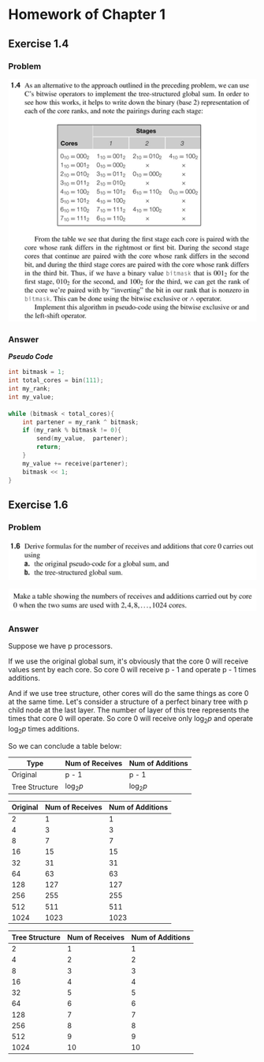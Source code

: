 # Homework of Chapter 1

## Exercise 1.4

### Problem

![1.4](.\img\1.4.jpg)

### Answer

___Pseudo Code___

```c
int bitmask = 1;
int total_cores = bin(111);
int my_rank;
int my_value;

while (bitmask < total_cores){
    int partener = my_rank ^ bitmask;
    if (my_rank % bitmask != 0){
        send(my_value,  partener);
        return;
    }
    my_value += receive(partener);
    bitmask << 1;
}
```

## Exercise 1.6

### Problem

![1.6-1](.\img\1.6-1.jpg)

![1.6-2](.\img\1.6-2.jpg)

### Answer

Suppose we have p processors.

If we use the original global sum, it's obviously that the core 0 will receive values sent by each core. So core 0 will receive p - 1 and operate p - 1 times additions.

And if we use tree structure, other cores will do the same things as core 0 at the same time. Let's consider a structure of a perfect binary tree with p child node at the last layer. The number of layer of this tree represents the times that core 0 will operate. So core 0 will receive only $\log_{2}{p}$ and operate $\log_{2}{p}$ times additions.

So we can conclude a table below:

| Type           | Num of Receives | Num of Additions |
| -------------- | --------------- | ---------------- |
| Original       | p - 1           | p - 1            |
| Tree Structure | $\log_{2}{p}$   | $\log_{2}{p}$    |



| Original | Num of Receives | Num of Additions |
| -------- | --------------- | ---------------- |
| 2        | 1               | 1                |
| 4        | 3               | 3                |
| 8        | 7               | 7                |
| 16       | 15              | 15               |
| 32       | 31              | 31               |
| 64       | 63              | 63               |
| 128      | 127             | 127              |
| 256      | 255             | 255              |
| 512      | 511             | 511              |
| 1024     | 1023            | 1023             |

| Tree Structure | Num of Receives | Num of Additions |
| -------------- | --------------- | ---------------- |
| 2              | 1               | 1                |
| 4              | 2               | 2                |
| 8              | 3               | 3                |
| 16             | 4               | 4                |
| 32             | 5               | 5                |
| 64             | 6               | 6                |
| 128            | 7               | 7                |
| 256            | 8               | 8                |
| 512            | 9               | 9                |
| 1024           | 10              | 10               |



